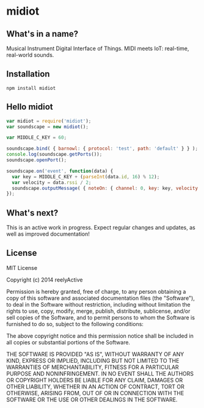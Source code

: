 midiot
======

What's in a name?
-----------------

Musical Instrument Digital Interface of Things.  MIDI meets IoT: real-time, real-world sounds.


Installation
------------

    npm install midiot


Hello midiot
------------

```javascript
var midiot = require('midiot');
var soundscape = new midiot();

var MIDDLE_C_KEY = 60;

soundscape.bind( { barnowl: { protocol: 'test', path: 'default' } } );
console.log(soundscape.getPorts());
soundscape.openPort();

soundscape.on('event', function(data) {
  var key = MIDDLE_C_KEY + (parseInt(data.id, 16) % 12);
  var velocity = data.rssi / 2;
  soundscape.outputMessage( { noteOn: { channel: 0, key: key, velocity: velocity } } );
});
```


What's next?
------------

This is an active work in progress.  Expect regular changes and updates, as well as improved documentation!


License
-------

MIT License

Copyright (c) 2014 reelyActive

Permission is hereby granted, free of charge, to any person obtaining a copy of this software and associated documentation files (the "Software"), to deal in the Software without restriction, including without limitation the rights to use, copy, modify, merge, publish, distribute, sublicense, and/or sell copies of the Software, and to permit persons to whom the Software is furnished to do so, subject to the following conditions:

The above copyright notice and this permission notice shall be included in all copies or substantial portions of the Software.

THE SOFTWARE IS PROVIDED "AS IS", WITHOUT WARRANTY OF ANY KIND, EXPRESS OR 
IMPLIED, INCLUDING BUT NOT LIMITED TO THE WARRANTIES OF MERCHANTABILITY, 
FITNESS FOR A PARTICULAR PURPOSE AND NONINFRINGEMENT. IN NO EVENT SHALL THE 
AUTHORS OR COPYRIGHT HOLDERS BE LIABLE FOR ANY CLAIM, DAMAGES OR OTHER 
LIABILITY, WHETHER IN AN ACTION OF CONTRACT, TORT OR OTHERWISE, ARISING FROM, 
OUT OF OR IN CONNECTION WITH THE SOFTWARE OR THE USE OR OTHER DEALINGS IN 
THE SOFTWARE.
